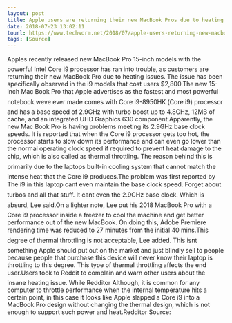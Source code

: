 ```yaml
---
layout: post
title: Apple users are returning their new MacBook Pros due to heating issues
date: 2018-07-23 13:02:11
tourl: https://www.techworm.net/2018/07/apple-users-returning-new-macbook-pro-heating-issues.html
tags: [Source]
---
```

Apples recently released new MacBook Pro 15-inch models with the powerful Intel Core i9 processor has ran into trouble, as customers are returning their new MacBook Pro due to heating issues. The issue has been specifically observed in the i9 models that cost users $2,800.The new 15-inch Mac Book Pro that Apple advertises as the fastest and most powerful notebook weve ever made comes with Core i9-8950HK (Core i9) processor and has a base speed of 2.9GHz with turbo boost up to 4.8GHz, 12MB of cache, and an integrated UHD Graphics 630 component.Apparently, the new Mac Book Pro is having problems meeting its 2.9GHz base clock speeds. It is reported that when the Core i9 processor gets too hot, the processor starts to slow down its performance and can even go lower than the normal operating clock speed if required to prevent heat damage to the chip, which is also called as thermal throttling. The reason behind this is primarily due to the laptops built-in cooling system that cannot match the intense heat that the Core i9 produces.The problem was first reported by The i9 in this laptop cant even maintain the base clock speed. Forget about turbos and all that stuff. It cant even the 2.9GHz base clock. Which is absurd, Lee said.On a lighter note, Lee put his 2018 MacBook Pro with a Core i9 processor inside a freezer to cool the machine and get better performance out of the new MacBook. On doing this, Adobe Premiere rendering time was reduced to 27 minutes from the initial 40 mins.This degree of thermal throttling is not acceptable, Lee added. This isnt something Apple should put out on the market and just blindly sell to people because people that purchase this device will never know their laptop is throttling to this degree. This type of thermal throttling affects the end user.Users took to Reddit to complain and warn other users about the insane heating issue. While Redditor Although, it is common for any computer to throttle performance when the internal temperature hits a certain point, in this case it looks like Apple slapped a Core i9 into a MacBook Pro design without changing the thermal design, which is not enough to support such power and heat.Redditor Source: 